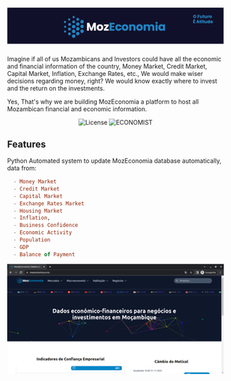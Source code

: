 <h1 align="center">
  <img alt="MozEconomia" title="MozEconomia" src=".github/baner.png" />
</h1>

Imagine if all of us Mozambicans and Investors could have all the economic and financial information of the country, Money Market, Credit Market, Capital Market, Inflation, Exchange Rates, etc., We would make wiser decisions regarding money, right? We would know exactly where to invest and the return on the investments.

Yes, That's why we are building MozEconomia a platform to host all Mozambican financial and economic information.

<p align="center">
  <img alt="License" src="https://img.shields.io/static/v1?label=license&message=MIT&color=007D59&labelColor=01032C">

 <img src="https://img.shields.io/static/v1?label=ECONOMIST&message=1.0.0&color=007D59&labelColor=01032C" alt="ECONOMIST" />
</p>


## Features
Python Automated system to update MozEconomia database automatically, data from: 
```hs
  - Money Market
  - Credit Market
  - Capital Market
  - Exchange Rates Market
  - Housing Market
  - Inflation,
  - Business Confidence
  - Economic Activity
  - Population
  - GDP
  - Balance of Payment
```

<a align="center" target="_blank" rel="noreferrer" href="https://mozeconomia.co.mz">
  <img alt="MozEconomia" title="Test Response" src=".github/site.png" />
</a>